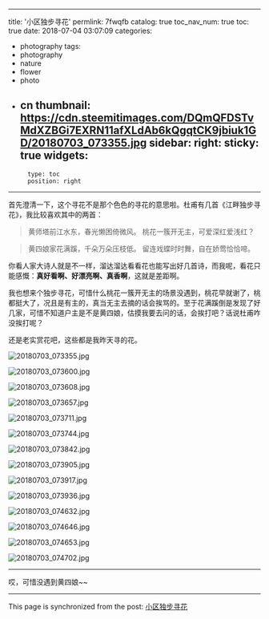 
---
title: '小区独步寻花'
permlink: 7fwqfb
catalog: true
toc_nav_num: true
toc: true
date: 2018-07-04 03:07:09
categories:
- photography
tags:
- photography
- nature
- flower
- photo
- cn
thumbnail: https://cdn.steemitimages.com/DQmQFDSTvMdXZBGi7EXRN11afXLdAb6kQgqtCK9jbiuk1GD/20180703_073355.jpg
sidebar:
    right:
        sticky: true
widgets:
    -
        type: toc
        position: right
---


首先澄清一下，这个寻花不是那个色色的寻花的意思啦。杜甫有几首《江畔独步寻花》，我比较喜欢其中的两首：

>黄师塔前江水东，春光懒困倚微风。
桃花一簇开无主，可爱深红爱浅红？

>黄四娘家花满蹊，千朵万朵压枝低。
留连戏蝶时时舞，自在娇莺恰恰啼。

你看人家大诗人就是不一样，溜达溜达看看花也能写出好几首诗，而我呢，看花只能感慨：**真好看啊、好漂亮啊、真香啊**，这就是差距啊。

我也想来个独步寻花，可惜什么桃花一簇开无主的场景没遇到，桃花早就谢了，桃都挺大了，况且是有主的，真当无主去摘的话会挨骂的。至于花满蹊倒是发现了好几家，可惜不知道户主是不是黄四娘，估摸我要去问的话，会挨打吧？话说杜甫咋没挨打呢？

还是老实赏花吧，这些都是我昨天寻的花。


![20180703_073355.jpg](https://cdn.steemitimages.com/DQmQFDSTvMdXZBGi7EXRN11afXLdAb6kQgqtCK9jbiuk1GD/20180703_073355.jpg)

![20180703_073600.jpg](https://cdn.steemitimages.com/DQmQT45NENsQSQQwER3Uc94kPDnmsgAySnk1tuytDscvTSf/20180703_073600.jpg)

![20180703_073608.jpg](https://cdn.steemitimages.com/DQmbZN7AJSjEThQNdyoqSgHkbJrjWtMUJS4xbXpa3JCniY4/20180703_073608.jpg)

![20180703_073657.jpg](https://cdn.steemitimages.com/DQmbcMKXt1qfU29S6w7913ekB1bi8hieERHAHGkJQGcsiUx/20180703_073657.jpg)

![20180703_073711.jpg](https://cdn.steemitimages.com/DQmVrdbw1oo6c59xCwuPCyQsRW2Qv2ycSxfgwZJtzBGYAxk/20180703_073711.jpg)

![20180703_073744.jpg](https://cdn.steemitimages.com/DQmNebg6jtFjMkVciZkx3PPaATegKDRzNLrCiXdqEPsQhrv/20180703_073744.jpg)

![20180703_073842.jpg](https://cdn.steemitimages.com/DQmPwTVRH8ZKBW2PFWMNFFY4oiC7hgkVVsyXK4N6eqdAgQC/20180703_073842.jpg)

![20180703_073905.jpg](https://cdn.steemitimages.com/DQmTa3aL4fqoscWGYrXLHvNs4Tj8FgHYqyPawzFepR7kGh2/20180703_073905.jpg)

![20180703_073917.jpg](https://cdn.steemitimages.com/DQmczGggXVdaLXYzDKGHNK21SAEMaXGG4WodT5KEyTvkNtY/20180703_073917.jpg)

![20180703_073936.jpg](https://cdn.steemitimages.com/DQmZpfT75WQFZ2eLWAJV836HRXn7A75bG6FPJaw83Tuf6V7/20180703_073936.jpg)

![20180703_074632.jpg](https://cdn.steemitimages.com/DQmXAsSrFfSap43qjf2dPshULiHmWveH8zju1TndY3j515Z/20180703_074632.jpg)

![20180703_074646.jpg](https://cdn.steemitimages.com/DQmPpfEB4j94pBT1jCLTDgDWTTAyYAJbWwjdnjQmfepvyyy/20180703_074646.jpg)

![20180703_074653.jpg](https://cdn.steemitimages.com/DQmamoFFHbeb5NDqZ4gcYzW5FUAJUbnjXKVx1Gzn5r476Jx/20180703_074653.jpg)

![20180703_074702.jpg](https://cdn.steemitimages.com/DQmPKYAhb9wkUqXvNv8qufLKNGj8F1HFL5nKnN2RkVUxH27/20180703_074702.jpg)

---

哎，可惜没遇到黄四娘~~

- - -

This page is synchronized from the post: [小区独步寻花](https://steemit.com/@oflyhigh/7fwqfb)
